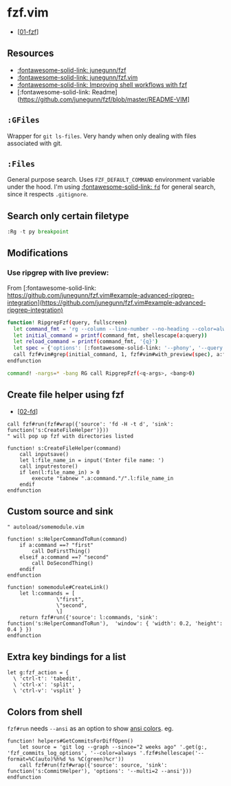 fzf.vim
===

- [[01-fzf]]

Resources
---

- [:fontawesome-solid-link: junegunn/fzf](https://github.com/junegunn/fzf)
- [:fontawesome-solid-link: junegunn/fzf.vim](https://github.com/junegunn/fzf.vim)
- [:fontawesome-solid-link: Improving shell workflows with fzf](https://seb.jambor.dev/posts/improving-shell-workflows-with-fzf/)
- [:fontawesome-solid-link: Readme](https://github.com/junegunn/fzf/blob/master/README-VIM]

`:GFiles`
---

Wrapper for `git ls-files`. Very handy when only dealing with files associated with git.

`:Files`
---

General purpose search. Uses `FZF_DEFAULT_COMMAND` environment variable under the hood. I'm using [:fontawesome-solid-link: `fd`](https://github.com/sharkdp/fd) for general search, since it respects `.gitignore`.


Search only certain filetype
---

```python
:Rg -t py breakpoint
```

Modifications
---

### Use ripgrep with live preview:

From [:fontawesome-solid-link: https://github.com/junegunn/fzf.vim#example-advanced-ripgrep-integration](https://github.com/junegunn/fzf.vim#example-advanced-ripgrep-integration)

```bash
function! RipgrepFzf(query, fullscreen)
  let command_fmt = 'rg --column --line-number --no-heading --color=always --smart-case -- %s || true'
  let initial_command = printf(command_fmt, shellescape(a:query))
  let reload_command = printf(command_fmt, '{q}')
  let spec = {'options': [:fontawesome-solid-link: '--phony', '--query', a:query, '--bind', 'change:reload:'.reload_command]}
  call fzf#vim#grep(initial_command, 1, fzf#vim#with_preview(spec), a:fullscreen)
endfunction

command! -nargs=* -bang RG call RipgrepFzf(<q-args>, <bang>0)
```

Create file helper using fzf
---

- [[02-fd]]

```vim
call fzf#run(fzf#wrap({'source': 'fd -H -t d', 'sink': function('s:CreateFileHelper')}))
" will pop up fzf with directories listed

function! s:CreateFileHelper(command)
    call inputsave()
    let l:file_name_in = input('Enter file name: ')
    call inputrestore()
    if len(l:file_name_in) > 0
        execute "tabnew ".a:command."/".l:file_name_in
    endif
endfunction
```

Custom source and sink
---

```vim
" autoload/somemodule.vim

function! s:HelperCommandToRun(command)
    if a:command ==? "first"
        call DoFirstThing()
    elseif a:command ==? "second"
        call DoSecondThing()
    endif
endfunction

function! somemodule#CreateLink()
    let l:commands = [
                \"first",
                \"second",
                \]
    return fzf#run({'source': l:commands, 'sink': function('s:HelperCommandToRun'),  'window': { 'width': 0.2, 'height': 0.4 } })
endfunction
```

Extra key bindings for a list
---

```vim
let g:fzf_action = {
  \ 'ctrl-t': 'tabedit',
  \ 'ctrl-x': 'split',
  \ 'ctrl-v': 'vsplit' }
```

Colors from shell
---

`fzf#run` needs `--ansi` as an option to show [ansi colors](https://en.wikipedia.org/wiki/ANSI_escape_code#Colors). eg.

```vim
function! helpers#GetCommitsForDiffOpen()
    let source = 'git log --graph --since="2 weeks ago" '.get(g:, 'fzf_commits_log_options', '--color=always '.fzf#shellescape('--format=%C(auto)%h%d %s %C(green)%cr'))
    call fzf#run(fzf#wrap({'source': source, 'sink': function('s:CommitHelper'), 'options': '--multi=2 --ansi'}))
endfunction
```

[//begin]: # "Autogenerated link references for markdown compatibility"
[01-fzf]: ../../unix/utilities/01-fzf.md "FZF"
[02-fd]: ../../unix/utilities/02-fd.md "fd"
[//end]: # "Autogenerated link references"
